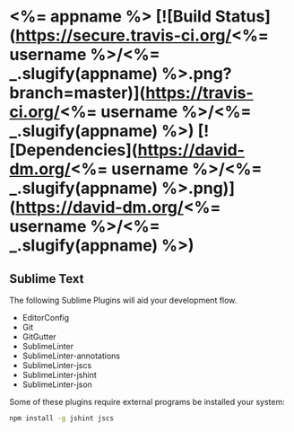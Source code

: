 # <%= appname %> [![Build Status](https://secure.travis-ci.org/<%= username %>/<%= _.slugify(appname) %>.png?branch=master)](https://travis-ci.org/<%= username %>/<%= _.slugify(appname) %>) [![Dependencies](https://david-dm.org/<%= username %>/<%= _.slugify(appname) %>.png)](https://david-dm.org/<%= username %>/<%= _.slugify(appname) %>)

## Sublime Text

The following Sublime Plugins will aid your development flow.

- EditorConfig
- Git
- GitGutter 
- SublimeLinter
- SublimeLinter-annotations
- SublimeLinter-jscs
- SublimeLinter-jshint
- SublimeLinter-json

Some of these plugins require external programs be installed your system:

```bash
npm install -g jshint jscs
```
